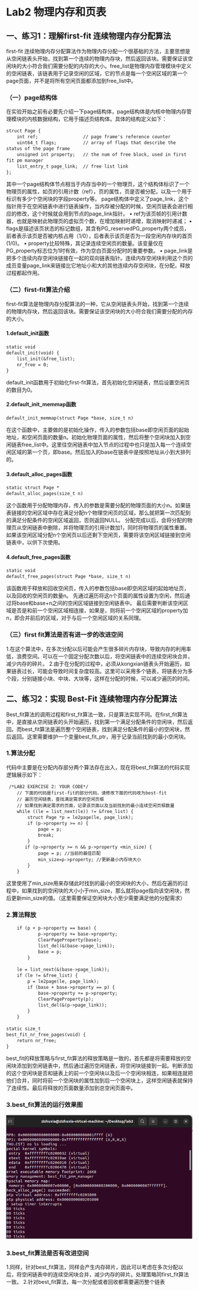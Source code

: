 # Lab2 物理内存和页表
## 一、练习1：理解first-fit 连续物理内存分配算法
first-fit 连续物理内存分配算法作为物理内存分配一个很基础的方法，主要思想是从空闲链表头开始，找到第一个连续的物理内存块，然后返回该块。需要保证该空闲块的大小符合我们需要分配的内存的大小。free_list是物理内存管理模块中定义的空闲链表，该链表用于记录空闲的区域，它的节点是每一个空闲区域的第一个page页面，并不是将所有空闲页面都添加到free_list中。

### （一）page结构体
在实验开始之前有必要先介绍一下page结构体，page结构体是内核中物理内存管理模块的内核数据结构，它用于描述页结构体。具体的结构定义如下：
```
struct Page {
    int ref;                 // page frame's reference counter
    uint64_t flags;          // array of flags that describe the status of the page frame
    unsigned int property;   // the num of free block, used in first fit pm manager
    list_entry_t page_link;  // free list link
};
```
其中一个page结构体节点相当于内存当中的一个物理页，这个结构体标识了一个物理页的属性，如页的引用计数（ref），页的属性，页是否被分配，以及一个用于标识有多少个空闲块的字段property等。
page结构体中定义了page_link，这个指针用于在空闲链表中进行链表操作，当内存被分配的时候，空闲页链表会进行相应的修改，这个时候就会用到节点的page_link指针。
• ref为该⻚帧的引⽤计数器，也就是映射此物理⻚的虚拟⻚个数，在增加映射时递增，取消映射时递减；
• flags是描述该⻚状态的标记数组，其含有PG_reservedPG_property两个成员，前者表⽰该⻚是否被内核占⽤（1/0），后者表⽰该⻚是否为⼀段空闲内存块的⾸⻚(1/0)。
• property⽐较特殊，其记录连续空闲⻚的数量。该变量仅在PG_property标志位为1时有效，作为空⽩⻚⾯分配时的重要参数。
• page_link是把多个连续内存空闲块链接在⼀起的双向链表指针。连续内存空闲块利⽤这个⻚的成员变量page_link来链接⽐它地址⼩和⼤的其他连续内存空闲块，在分配，释放过程都起作⽤。
### （二）first-fit算法介绍
first-fit算法是物理内存分配算法的一种，它从空闲链表头开始，找到第一个连续的物理内存块，然后返回该块。需要保证该空闲块的大小符合我们需要分配的内存的大小。
#### 1.default_init函数
```
static void
default_init(void) {
    list_init(&free_list);
    nr_free = 0;
}
```
default_init函数用于初始化first-fit算法，首先初始化空闲链表，然后设置空闲页的数目为0。
#### 2.default_init_memmap函数
```
default_init_memmap(struct Page *base, size_t n)
```
在这个函数中，主要做的是初始化操作，传入的参数包括base即空闲页面的起始地址，和空闲页面的数量n。初始化物理页面的属性，然后将整个空闲块加入到空闲链表free_list中。这里往空闲链表中加入节点的过程中也只是加入每一个连续空闲区域的第一个页，即base。然后加入的base在链表中是按照地址从小到大排列的。
#### 3.default_alloc_pages函数
```
static struct Page *
default_alloc_pages(size_t n)
```
这个函数用于分配物理内存，传入的参数是需要分配的物理页面的大小n。如果链表链接的空闲区域中存在满足分配n个物理空闲页的区域，那么就把第一次匹配到的满足分配条件的空闲区域返回，否则返回NULL。
分配完成以后，会将分配的物理页从空闲链表中删除，并将物理页的引用计数加1，同时将物理页的属性重置。如果该空闲区域分配n个空闲页以后还剩下空闲页，需要将该空闲区域链接到空闲链表中，以供下次使用。

#### 4.default_free_pages函数
```
static void
default_free_pages(struct Page *base, size_t n) 
```
该函数用于释放和回收空闲页，传入的参数包括base即空闲区域的起始地址页，以及回收的空闲页的数量n。
先通过遍历将这n个页面的属性设置为空闲，然后通过将base和base+n之间的空闲区域链接到空闲链表中。
最后需要判断该空闲区域是否是和前一个空闲区域相连接，如果是，则将前一个空闲区域的property加n，即合并前后的区域，对于与后一个空闲区域的关系同理。

### （三）first fit算法是否有进一步的改进空间
1.在这个算法中，在多次分配以后可能会产生很多碎片内存块，导致内存的利用率低，浪费空间。可以在一个固定分配次数以后，将空闲链表中的连续空闲块合并，减少内存的碎片。
2.由于在分配的过程中，必须从kongxian链表头开始遍历，如果链表过长，可能会导致时间复杂度较高。这里可以采用多个链表，将链表分为多个段，分别链接小块、中块、大块等，这样在分配的时候，可以减少遍历的时间。

## 二、练习2：实现 Best-Fit 连续物理内存分配算法
Best_fit算法的调用过程和first_fit算法一致，只是算法实现不同。在first_fit算法中，是直接从空闲链表的头开始遍历，找到第一个满足分配条件的空闲块，然后返回。而best_fit算法是遍历整个空闲链表，找到满足分配条件的最小的空闲块，然后返回。这里需要维护一个变量best_fit_ptr，用于记录当前找到的最小空闲块。
### 1.算法分配
代码中主要是在分配内存部分两个算法存在出入，现在将best_fit算法的代码实现逻辑展示如下：
```
 /*LAB2 EXERCISE 2: YOUR CODE*/ 
    // 下面的代码是first-fit的部分代码，请修改下面的代码改为best-fit
    // 遍历空闲链表，查找满足需求的空闲页框
    // 如果找到满足需求的页面，记录该页面以及当前找到的最小连续空闲页框数量
    while ((le = list_next(le)) != &free_list) {
        struct Page *p = le2page(le, page_link);
        if (p->property >= n) {
            page = p;
            break;
        }
       if (p->property >= n && p->property <min_size) { 
            page = p; //当前的最佳匹配
            min_size=p->property; //更新最小内存块大小
        }
    }
```
    
这里使用了min_size用来存储此时找到的最小的空闲块的大小，然后在遍历的过程中，如果找到的空闲块的大小小于min_size，那么就将page指向该空闲块，然后更新min_size的值。（这里需要保证空闲块大小至少需要满足他的分配需求）

### 2.算法释放
```
    if (p + p->property == base) {
            p->property += base->property;
            ClearPageProperty(base);
            list_del(&(base->page_link));
            base = p;
        }

    le = list_next(&(base->page_link));
    if (le != &free_list) {
        p = le2page(le, page_link);
        if (base + base->property == p) {
            base->property += p->property;
            ClearPageProperty(p);
            list_del(&(p->page_link));
        }
    }

static size_t
best_fit_nr_free_pages(void) {
    return nr_free;
}
```
best_fit的释放策略与first_fit算法的释放策略是一致的，首先都是将需要释放的空闲块添加到空闲链表中，然后通过遍历空闲链表，将空闲块链接到一起。判断添加的这个空闲块是否和链表上的前一个空闲块以及后一个空闲块相连，如果相连就把他们合并，同时将前一个空闲块的属性加到后一个空闲块上，这样空闲链表就保持了连续性。最后将释放的页面数量添加到总空闲页面中。
### 3.best_fit算法的运行效果图
![best_run](https://github.com/tjwb/OS-NKU/blob/main/image/best_fit_run.png)
### 3.best_fit算法是否有改进空间
1.同样，针对best_fit算法，同样会产生内存碎片，因此可以考虑在多次分配以后，将空闲链表中的连续空闲块合并，减少内存的碎片。处理策略同first_fit算法一致。
2.针对best_fit算法，每一次分配或者回收都需要遍历整个链表




